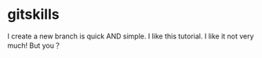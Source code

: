 # gitskills
I create a new branch is quick AND simple.
I like this tutorial.
I like it not very much!
But you？

